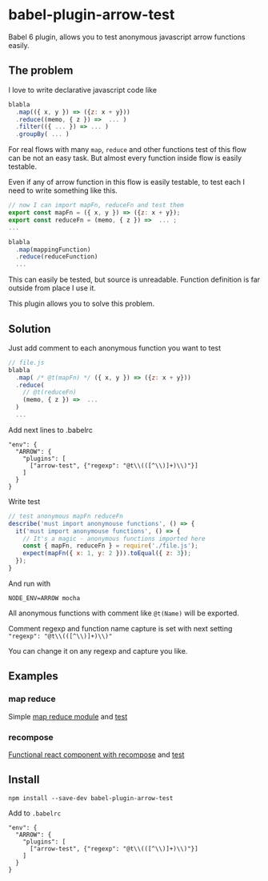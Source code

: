 
# babel-plugin-arrow-test

Babel 6 plugin, allows you to test anonymous javascript arrow functions easily.

## The problem

I love to write declarative javascript code like

```javascript
blabla
  .map(({ x, y }) => ({z: x + y}))
  .reduce((memo, { z }) =>  ... )
  .filter(({ ... }) => ... )
  .groupBy( ... )
```

For real flows with many `map`, `reduce` and other functions test of this flow can be not an easy task. But almost every function inside flow is easily testable.

Even if any of arrow function in this flow is easily testable, to test each I need to write something like this.

```javascript
// now I can import mapFn, reduceFn and test them
export const mapFn = ({ x, y }) => ({z: x + y});
export const reduceFn = (memo, { z }) =>  ... ;
...

blabla
  .map(mappingFunction)
  .reduce(reduceFunction)
  ...
```

This can easily be tested, but source is unreadable. Function definition is far outside from place I use it.

This plugin allows you to solve this problem.

## Solution

Just add comment to each anonymous function you want to test

```javascript
// file.js
blabla
  .map( /* @t(mapFn) */ ({ x, y }) => ({z: x + y}))
  .reduce(
    // @t(reduceFn)
    (memo, { z }) =>  ...
  )
  ...
```

Add next lines to .babelrc

```
"env": {
  "ARROW": {
    "plugins": [
      ["arrow-test", {"regexp": "@t\\(([^\\)]+)\\)"}]
    ]
  }
}
```

Write test

```javascript
// test anonymous mapFn reduceFn
describe('must import anonymouse functions', () => {
  it('must import anonymouse functions', () => {
    // It's a magic - anonymous functions imported here
    const { mapFn, reduceFn } = require('./file.js');
    expect(mapFn({ x: 1, y: 2 })).toEqual({ z: 3});
  });
}

```

And run with

```shell
NODE_ENV=ARROW mocha
```

All anonymous functions with comment like `@t(Name)` will be exported.

Comment regexp and function name capture is set with next setting `"regexp": "@t\\(([^\\)]+)\\)"`

You can change it on any regexp and capture you like.

## Examples

### map reduce

Simple [map reduce module](https://github.com/istarkov/babel-plugin-arrow-test/blob/master/test/anonymous.js) and [test](https://github.com/istarkov/babel-plugin-arrow-test/blob/master/test/index.spec.js#L4-L9)

### recompose

[Functional react component with recompose](https://github.com/istarkov/babel-plugin-arrow-test/blob/master/test/reactComponent.jsx) and [test](https://github.com/istarkov/babel-plugin-arrow-test/blob/master/test/index.spec.js#L11-L15)

## Install

```
npm install --save-dev babel-plugin-arrow-test
```

Add to `.babelrc`

```
"env": {
  "ARROW": {
    "plugins": [
      ["arrow-test", {"regexp": "@t\\(([^\\)]+)\\)"}]
    ]
  }
}
```
